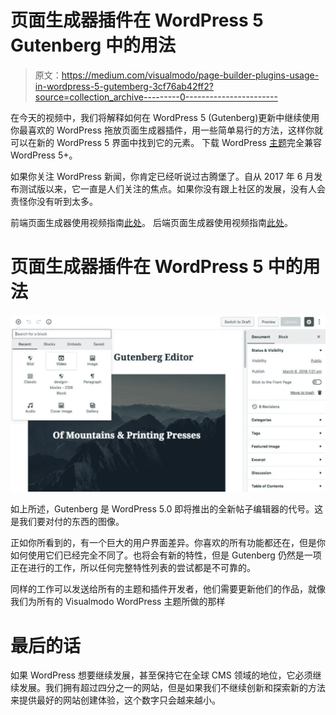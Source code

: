 # 页面生成器插件在 WordPress 5 Gutenberg 中的用法

> 原文：<https://medium.com/visualmodo/page-builder-plugins-usage-in-wordpress-5-gutemberg-3cf76ab42ff2?source=collection_archive---------0----------------------->

在今天的视频中，我们将解释如何在 WordPress 5 (Gutenberg)更新中继续使用你最喜欢的 WordPress 拖放页面生成器插件，用一些简单易行的方法，这样你就可以在新的 WordPress 5 界面中找到它的元素。
下载 WordPress [主题](https://visualmodo.com/)完全兼容 WordPress 5+。

如果你关注 WordPress 新闻，你肯定已经听说过古腾堡了。自从 2017 年 6 月发布测试版以来，它一直是人们关注的焦点。如果你没有跟上社区的发展，没有人会责怪你没有听到太多。

前端页面生成器使用视频指南[此处](https://www.youtube.com/watch?v=C2jwX34iZTE)。
后端页面生成器使用视频指南[此处](https://www.youtube.com/watch?v=9RDGjz5bGws)。

# 页面生成器插件在 WordPress 5 中的用法

![](img/762bab9d8bbc0b8ae993bd79309d0fd1.png)

如上所述，Gutenberg 是 WordPress 5.0 即将推出的全新帖子编辑器的代号。这是我们要对付的东西的图像。

正如你所看到的，有一个巨大的用户界面差异。你喜欢的所有功能都还在，但是你如何使用它们已经完全不同了。也将会有新的特性，但是 Gutenberg 仍然是一项正在进行的工作，所以任何完整特性列表的尝试都是不可靠的。

同样的工作可以发送给所有的主题和插件开发者，他们需要更新他们的作品，就像我们为所有的 Visualmodo WordPress 主题所做的那样

# 最后的话

如果 WordPress 想要继续发展，甚至保持它在全球 CMS 领域的地位，它必须继续发展。我们拥有超过四分之一的网站，但是如果我们不继续创新和探索新的方法来提供最好的网站创建体验，这个数字只会越来越小。